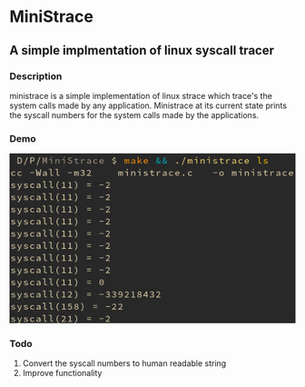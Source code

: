 # MiniStrace
## A simple implmentation of linux syscall tracer

### Description
ministrace is a simple implementation of linux strace which trace's the system calls made by any application. Ministrace at its current state prints the syscall numbers for the system calls made by the applications.

### Demo

![img](demo.png)

### Todo
1. Convert the syscall numbers to human readable string
2. Improve functionality
